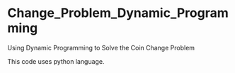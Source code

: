 # Change_Problem_Dynamic_Programming
Using Dynamic Programming to Solve the Coin Change Problem

This code uses python language.
